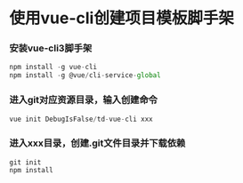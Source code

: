 # 使用vue-cli创建项目模板脚手架
### 安装vue-cli3脚手架
```javascript
npm install -g vue-cli
npm install -g @vue/cli-service-global
```
### 进入git对应资源目录，输入创建命令
```javascript
vue init DebugIsFalse/td-vue-cli xxx
```
### 进入xxx目录，创建.git文件目录并下载依赖
```
git init
npm install
```
